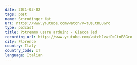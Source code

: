 ```yaml
---
date: 2021-03-02
tags: post
name: Schrodinger Hat
url: https://www.youtube.com/watch?v=tDeCtnE8Gro
type: podcast
title: Potremmo usare arduino - Giacca led
recording_url: https://www.youtube.com/watch?v=tDeCtnE8Gro
city: Florence
country: Italy
country_code: IT
language: Italian
---
```

